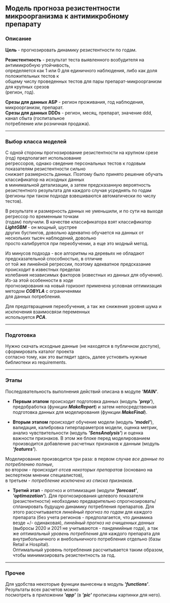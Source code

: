 ## Модель прогноза резистентности микроорганизма к антимикробному препарату

### Описание 

**Цель** - прогнозировать динамику резистентности по годам.

**Резистентность** - результат теста выявленного возбудителя на антимикробную утойчивость,  
определяется как 1 или 0 для единичного наблюдения, либо как доля положительных тестов к  
общему числу проведенных тестов для пары препарат-микроорганизм для крупных срезов  
(регион, год).

**Срезы для данных АБР** - регион проживания, год наблюдения, микроорганизм, препарат.  
**Срезы для данных DDDs** - регион, месяц, препарат, значение ddd, канал сбыта (госпитальное  
потребление или розничная продажа).

---
### Выбор класса моделей 

С одной стороны прогнозирование резистентности на крупном срезе (год) предполагает использование  
регрессоров, однако сведение персональных тестов к годовым показателям резистентности сильно  
снижает размерность данных. Поэтому было принято решение обучать классификатор на исходных данных  
в минимальной детализации, а затем предсказанную вероятность резистентного результата для каждого 
случая усреднять по годам (регионы при таком подходе взвешиваются автоматически по числу тестов). 

В результате и размерность данных не уменьшили, и по сути на выходе регрессор по временным точкам  
(годам) получили. В качестве классификатора взят классификатор ***LightGBM*** - он мощный, шустрее  
других бустингов, довольно адекватно обучается на данных от нескольких тысяч наблюдений, довольно  
просто калибруется при переобучении, а еще это модный метод.

Из минусов подхода - все алгоритмы на деревьях не обладают предсказательной способностью, в отличие  
от той же линейной регрессии, поэтому адекватное предсказание происходит в известных пределах  
колебания независимых факторов (известных из данных для обучения). Из-за этой особенности в ходе  
прогнозирования на новый горизонт применена условная оптимизация методом ***COBYLA*** с ограниченями  
для данных потребления. 

Для предотвращения переобучения, а так же снижения уровня шума и исключения взаимосвязи переменных  
используется ***PCA***.  

---
###  Подготовка 
Нужно скачать исходные данные (не находятся в публичном доступе), сформировать каталог проекта  
согласно тому, как это выглядит здесь, далее устновить нужные библиотеки из requirements.

---
### Этапы 

Последовательность выполнения действий описана в модуле ***'MAIN'***.

- **Первым этапом** происходит подготовка данных (модуль ***'prep'***), предобработка
(функции ***MakeReport***) и затем непосредственная подготовка данных для моделирования
(функции ***MakeFinal***).

- **Вторым этапом**  происходит обучение модели (модуль ***'model'***), валидация, калибровка
гиперпараметров модели, оценка метрик, анализ чувствительности (модуль ***'SensAnalysis'***)
и оценка важности признаков. В этом же блоке перед моделированием производится добавление
расчетных признаков к данным (модуль ***'features'***).

Моделирование производится три раза: в первом случае *все данные по потреблению полные*,  
во втором - происходит *отсев некоторых препаратов* (основано на экспертном мнении специалистов),  
в третьем - *потребление исключено из списка признаков*.

- **Третий этап** - прогноз и оптимизация (модули ***'forecast'***, ***'optimazation'***).
Для прогнозирования целевого показателя (резистентности) необходимо предварительно
спрогнозировать/спланировать будущую динамику потребления препаратов. Для этого рассчитывается
*линейный прогноз по годам* для каждого препарата (без учета регионов - предполагается,
что динамика везде +/- одинаковая), *линейный прогноз на очищенных данных* (выбросы 2020 и 2021
не учитываются - пандемийные года), а так же *оптимальный уровень потребления* для каждого
препарата для внутрибольничного и внебольничного потребления отдельно (базы Retail и Hospital).  
Оптимальный уровень потребления рассчитывается таким образом, чтобы минимизировать резистентность
за год.

---
### Прочее 
Для удобства некоторые функции вынесены в модуль ***'functions'***. Результаты всех расчетов можно  
посмотреть в приложении ***'app'*** (в ***'pic'*** прописаны картинки для него).
